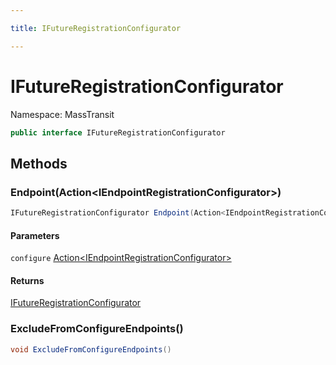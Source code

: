 ```yaml
---

title: IFutureRegistrationConfigurator

---
```


# IFutureRegistrationConfigurator

Namespace: MassTransit

```csharp
public interface IFutureRegistrationConfigurator
```

## Methods

### **Endpoint(Action\<IEndpointRegistrationConfigurator\>)**

```csharp
IFutureRegistrationConfigurator Endpoint(Action<IEndpointRegistrationConfigurator> configure)
```

#### Parameters

`configure` [Action\<IEndpointRegistrationConfigurator\>](https://learn.microsoft.com/en-us/dotnet/api/system.action-1)<br/>

#### Returns

[IFutureRegistrationConfigurator](../masstransit/ifutureregistrationconfigurator)<br/>

### **ExcludeFromConfigureEndpoints()**

```csharp
void ExcludeFromConfigureEndpoints()
```
